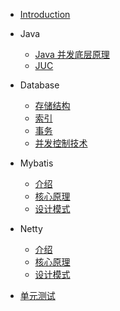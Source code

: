 + [Introduction](README.md)

+ Java
	- [Java 并发底层原理](/Java/concurrency/JMM.md)
	- [JUC](/Java/concurrency/JUC.md)

+ Database
    - [存储结构](/Database/database_internal)
	- [索引](/Database/index)
	- [事务](/Database/transaction)
	- [并发控制技术](/Database/Lock_MVCC)

+ Mybatis
	- [介绍](/Mybatis/introduction)
	- [核心原理](/Mybatis/pattern)
	- [设计模式](/Mybatis/pattern)

+ Netty
	- [介绍](/Netty/introduction)
	- [核心原理](/Netty/pattern)
	- [设计模式](/Netty/pattern)

+ [单元测试](/Test)